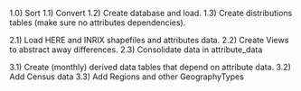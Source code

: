 1.0) Sort
1.1) Convert
1.2) Create database and load.
1.3) Create distributions tables (make sure no attributes dependencies).

2.1) Load HERE and INRIX shapefiles and attributes data.
2.2) Create Views to abstract away differences.
2.3) Consolidate data in attribute_data

3.1) Create (monthly) derived data tables that depend on attribute data.
3.2) Add Census data
3.3) Add Regions and other GeographyTypes

